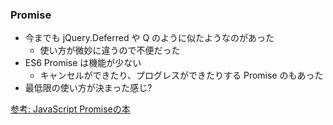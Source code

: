 ### Promise

* 今までも jQuery.Deferred や Q のように似たようなのがあった
  - 使い方が微妙に違うので不便だった
* ES6 Promise は機能が少ない
  - キャンセルができたり、プログレスができたりする Promise のもあった
* 最低限の使い方が決まった感じ?

[参考: JavaScript Promiseの本](http://azu.github.io/promises-book/)
